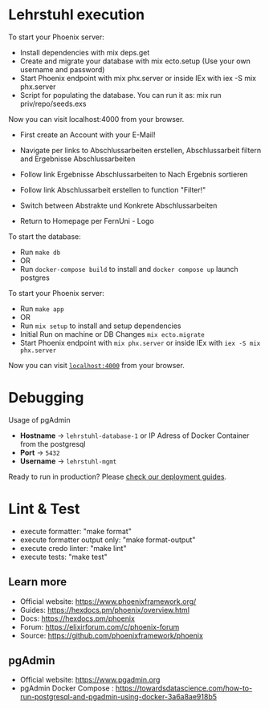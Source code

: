 # Lehrstuhl execution

To start your Phoenix server:

* Install dependencies with mix deps.get
* Create and migrate your database with mix ecto.setup (Use your own username and password)
* Start Phoenix endpoint with mix phx.server or inside IEx with iex -S mix phx.server
* Script for populating the database. You can run it as: mix run priv/repo/seeds.exs

Now you can visit localhost:4000 from your browser.

* First create an Account with your E-Mail!

* Navigate per links to Abschlussarbeiten erstellen, Abschlussarbeit filtern and Ergebnisse Abschlussarbeiten

* Follow link Ergebnisse Abschlussarbeiten to Nach Ergebnis sortieren
* Follow link Abschlussarbeit erstellen to function "Filter!"
* Switch between Abstrakte und Konkrete Abschlussarbeiten

* Return to Homepage per FernUni - Logo


To start the database:
  * Run `make db`
  * OR
  * Run `docker-compose build` to install and `docker compose up` launch postgres

To start your Phoenix server:
  * Run `make app`
  * OR
  * Run `mix setup` to install and setup dependencies
  * Initial Run on machine or DB Changes `mix ecto.migrate`
  * Start Phoenix endpoint with `mix phx.server` or inside IEx with `iex -S mix phx.server`  

Now you can visit [`localhost:4000`](http://localhost:4000) from your browser.

# Debugging

Usage of pgAdmin
* **Hostname** -> `lehrstuhl-database-1` or IP Adress of Docker Container from the postgresql
* **Port** -> `5432`
* **Username** -> `lehrstuhl-mgmt`


Ready to run in production? Please [check our deployment guides](https://hexdocs.pm/phoenix/deployment.html).

# Lint & Test

  * execute formatter: "make format"
  * execute formatter output only: "make format-output"
  * execute credo linter: "make lint"
  * execute tests: "make test"

## Learn more

  * Official website: https://www.phoenixframework.org/
  * Guides: https://hexdocs.pm/phoenix/overview.html
  * Docs: https://hexdocs.pm/phoenix
  * Forum: https://elixirforum.com/c/phoenix-forum
  * Source: https://github.com/phoenixframework/phoenix

## pgAdmin
  * Official website: https://www.pgadmin.org
  * pgAdmin Docker Compose : https://towardsdatascience.com/how-to-run-postgresql-and-pgadmin-using-docker-3a6a8ae918b5
